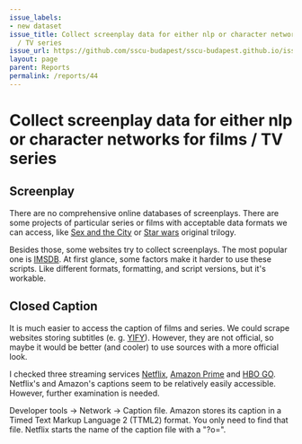```yaml
---
issue_labels:
- new dataset
issue_title: Collect screenplay data for either nlp or character networks for films
  / TV series
issue_url: https://github.com/sscu-budapest/sscu-budapest.github.io/issues/44
layout: page
parent: Reports
permalink: /reports/44
---
```

# Collect screenplay data for either nlp or character networks for films / TV series

## Screenplay 

There are no comprehensive online databases of screenplays. There are some projects of particular series or films with acceptable data formats we can access, like [Sex and the City](https://www.kaggle.com/snapcrack/every-sex-and-the-city-script) or [Star wars](https://www.kaggle.com/xvivancos/analyzing-star-wars-movie-scripts) original trilogy.

Besides those, some websites try to collect screenplays. The most popular one is [IMSDB](https://imsdb.com/). At first glance, some factors make it harder to use these scripts. Like different formats, formatting, and script versions, but it's workable. 

## Closed Caption

It is much easier to access the caption of films and series. We could scrape websites storing subtitles (e. g. [YIFY](https://yts-subs.com/)). However, they are not official, so maybe it would be better (and cooler) to use sources with a more official look. 

I checked three streaming services [Netflix](https://www.netflix.com/browse), [Amazon Prime](https://www.primevideo.com/) and [HBO GO](https://hbogo.hu/). Netflix's and Amazon's captions seem to be relatively easily accessible. However, further examination is needed. 

Developer tools -> Network -> Caption file. 
Amazon stores its caption in a Timed Text Markup Language 2 (TTML2) format. You only need to find that file.
Netflix starts the name of the caption file with a "?o=".
